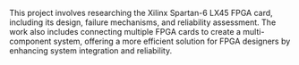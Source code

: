 This project involves researching the Xilinx Spartan-6 LX45 FPGA card, including its design, failure mechanisms, and reliability assessment. 
The work also includes connecting multiple FPGA cards to create a multi-component system,
offering a more efficient solution for FPGA designers by enhancing system integration and reliability.
